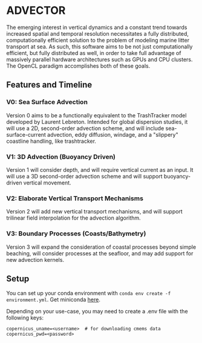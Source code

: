 # ADVECTOR
The emerging interest in vertical dynamics and a constant trend towards increased spatial and temporal resolution necessitates a fully distributed, computationally efficient solution to the problem of modeling marine litter transport at sea.  As such, this software aims to be not just computationally efficient, but fully distributed as well, in order to take full advantage of massively parallel hardware architectures such as GPUs and CPU clusters.  The OpenCL paradigm accomplishes both of these goals.

## Features and Timeline
### V0: Sea Surface Advection
Version 0 aims to be a functionally equivalent to the TrashTracker model developed by Laurent Lebreton.  Intended for global dispersion studies, it will use a 2D, second-order advection scheme, and will include sea-surface-current advection, eddy diffusion, windage, and a "slippery" coastline handling, like trashtracker.
### V1: 3D Advection (Buoyancy Driven)
Version 1 will consider depth, and will require vertical current as an input.  It will use a 3D second-order advection scheme and will support buoyancy-driven vertical movement.
### V2: Elaborate Vertical Transport Mechanisms
Version 2 will add new vertical transport mechanisms, and will support trilinear field interpolation for the advection algorithm.
### V3: Boundary Processes (Coasts/Bathymetry)
Version 3 will expand the consideration of coastal processes beyond simple beaching, will consider processes at the seafloor, and may add support for new advection kernels.
## Setup
You can set up your conda environment with `conda env create -f environment.yml`. Get miniconda [here](https://docs.conda.io/en/latest/miniconda.html).

Depending on your use-case, you may need to create a .env file with the following keys:
```
copernicus_uname=<username>  # for downloading cmems data
copernicus_pwd=<password>
```
 